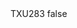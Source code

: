 <?xml version="1.0" encoding="UTF-8"?>
<CustomMetadata xmlns="http://soap.sforce.com/2006/04/metadata">
    <label>TXU283</label>
    <protected>false</protected>
</CustomMetadata>
